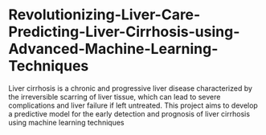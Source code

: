 # Revolutionizing-Liver-Care-Predicting-Liver-Cirrhosis-using-Advanced-Machine-Learning-Techniques
Liver cirrhosis is a chronic and progressive liver disease characterized by the irreversible scarring of liver tissue, which can lead to severe complications and liver failure if left untreated. This project aims to develop a predictive model for the early detection and prognosis of liver cirrhosis using machine learning techniques
